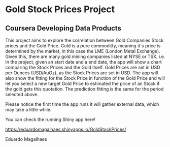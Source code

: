 # Gold Stock Prices Project

## Coursera Developing Data Products 


This project aims to explore the correlation between Gold Companies Stock prices and the Gold Price. Gold is a pure commoditty, meaning it´s price is determined by the market, in this case the LME (London Metal Exchange). Given this, there are many gold mining companies listed at NYSE or TSX, i.e. In the project, given an start date and a end date, the app will show a chart comparing the Stock Prices and the Gold itself. Gold Prices are set in USD per Ounces (USD/AuOz), as the Stock Prices are set in USD. The app will also show the fitting for the Stock Price in function of the Gold Price and will let you select a new target Gold Price to estimated the price of an Stock if the gold gets this quotation. The prediction fitting is the same for the period selected above.

Please notice the first time the app runs it will gather external data, which may take a little while.

You can check the running Shiny app here!

https://eduardomagalhaes.shinyapps.io/GoldStockPrices/


Eduardo Magalhaes

